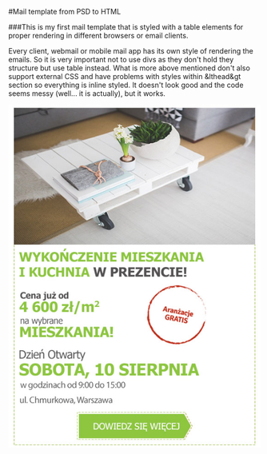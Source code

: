 #Mail template from PSD to HTML

###This is my first mail template that is styled with a table elements for proper rendering in different browsers or email clients.

Every client, webmail or mobile mail app has its own style of rendering the emails. So it is very important not to use divs as they don't hold they structure but use table instead. What is more above mentioned don't also support external CSS and have problems with styles within &lthead&gt section so everything is inline styled. It doesn't look good and the code seems messy (well... it is actually), but it works.

![PSD Template](/img/mailing.jpg)